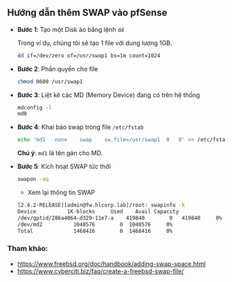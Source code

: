 ## Hướng dẫn thêm SWAP vào pfSense

- **Bước 1**: Tạo một Disk ảo bằng lệnh `dd`

	Trong ví dụ, chúng tôi sẽ tạo 1 file với dung lượng 1GB.

	```sh
	dd if=/dev/zero of=/usr/swap1 bs=1m count=1024
	```

- **Bước 2**: Phần quyền cho file

	```sh
	chmod 0600 /usr/swap1
	```

- **Bước 3**: Liệt kê các MD (Memory Device) đang có trên hệ thống

	```sh
	mdconfig -l
	md0
	```

- **Bước 4**: Khai báo swap trong file `/etc/fstab`

	```sh
	echo 'md1	none	swap	sw,file=/usr/swap1	0	0' >> /etc/fstab
	```

	**Chú ý**: `md1` là tên gán cho MD.  

- **Bước 5**: Kích hoạt SWAP tức thời

	```sh
	swapon -aq
	```

	- Xem lại thông tin SWAP
	
	```sh
	[2.4.2-RELEASE][admin@fw.hlcorp.lab]/root: swapinfo -k
	Device          1K-blocks     Used    Avail Capacity
	/dev/gptid/286a4064-d329-11e7-a    419840        0   419840     0%
	/dev/md2          1048576        0  1048576     0%
	Total             1468416        0  1468416     0%
	```
	
### Tham khảo:

- https://www.freebsd.org/doc/handbook/adding-swap-space.html
- https://www.cyberciti.biz/faq/create-a-freebsd-swap-file/
